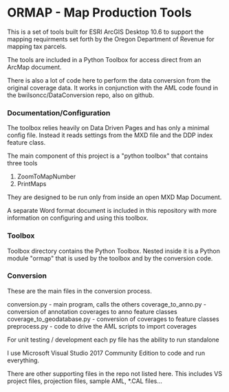 # ORMAP - Map Production Tools

This is a set of tools built for ESRI ArcGIS Desktop 10.6 to support
the mapping requirments set forth by the Oregon Department of Revenue
for mapping tax parcels.

The tools are included in a Python Toolbox for access direct from an
ArcMap document.

There is also a lot of code here to perform the data conversion from
the original coverage data. It works in conjunction with the AML code
found in the bwilsoncc/DataConversion repo, also on github.

### Documentation/Configuration

The toolbox relies heavily on Data Driven Pages and has only a minimal
config file. Instead it reads settings from the MXD file and the DDP
index feature class.

The main component of this project is a "python toolbox" that contains
three tools

1. ZoomToMapNumber
2. PrintMaps

They are designed to be run only from inside an open MXD Map Document.

A separate Word format document is included in this repository with
more information on configuring and using this toolbox.

### Toolbox

Toolbox directory contains the Python Toolbox.
Nested inside it is a Python module "ormap" that is used by the toolbox
and by the conversion code.

### Conversion

These are the main files in the conversion process.

conversion.py - main program, calls the others
coverage_to_anno.py - conversion of annotation coverages to anno feature classes
coverage_to_geodatabase.py - conversion of coverages to feature classes
preprocess.py - code to drive the AML scripts to import coverages

For unit testing / development each py file has the ability to run standalone

I use Microsoft Visual Studio 2017 Community Edition to code and run everything.

There are other supporting files in the repo not listed here.
This includes VS project files, projection files, sample AML, *.CAL files...
